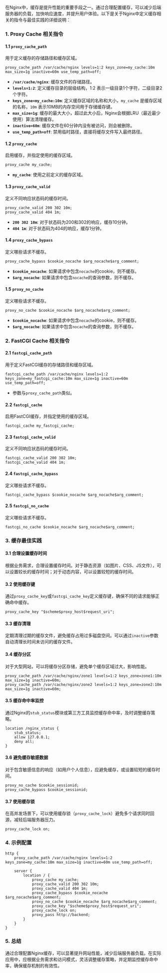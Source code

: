 在Nginx中，缓存是提升性能的重要手段之一。通过合理配置缓存，可以减少后端服务器的负载，加快响应速度，并提升用户体验。以下是关于Nginx中定义缓存相关的指令与最佳实践的详细说明：

### 1. **Proxy Cache 相关指令**

#### 1.1 `proxy_cache_path`
用于定义缓存的存储路径和缓存区域。

```nginx
proxy_cache_path /var/cache/nginx levels=1:2 keys_zone=my_cache:10m max_size=1g inactive=60m use_temp_path=off;
```

- **`/var/cache/nginx`**: 缓存文件的存储路径。
- **`levels=1:2`**: 定义缓存目录的层级结构，1:2 表示一级目录1个字符，二级目录2个字符。
- **`keys_zone=my_cache:10m`**: 定义缓存区域的名称和大小，`my_cache` 是缓存区域的名称，`10m` 表示10MB的内存空间用于存储缓存键。
- **`max_size=1g`**: 缓存的最大大小，超过此大小后，Nginx会根据LRU（最近最少使用）算法清理缓存。
- **`inactive=60m`**: 缓存文件在60分钟内没有被访问，则会被删除。
- **`use_temp_path=off`**: 禁用临时路径，直接将缓存文件写入最终路径。

#### 1.2 `proxy_cache`
启用缓存，并指定使用的缓存区域。

```nginx
proxy_cache my_cache;
```

- **`my_cache`**: 使用之前定义的缓存区域。

#### 1.3 `proxy_cache_valid`
定义不同响应状态码的缓存时间。

```nginx
proxy_cache_valid 200 302 10m;
proxy_cache_valid 404 1m;
```

- **`200 302 10m`**: 对于状态码为200和302的响应，缓存10分钟。
- **`404 1m`**: 对于状态码为404的响应，缓存1分钟。

#### 1.4 `proxy_cache_bypass`
定义哪些请求不缓存。

```nginx
proxy_cache_bypass $cookie_nocache $arg_nocache$arg_comment;
```

- **`$cookie_nocache`**: 如果请求中包含`nocache`的cookie，则不缓存。
- **`$arg_nocache`**: 如果请求中包含`nocache`的查询参数，则不缓存。

#### 1.5 `proxy_no_cache`
定义哪些请求不缓存。

```nginx
proxy_no_cache $cookie_nocache $arg_nocache$arg_comment;
```

- **`$cookie_nocache`**: 如果请求中包含`nocache`的cookie，则不缓存。
- **`$arg_nocache`**: 如果请求中包含`nocache`的查询参数，则不缓存。

### 2. **FastCGI Cache 相关指令**

#### 2.1 `fastcgi_cache_path`
用于定义FastCGI缓存的存储路径和缓存区域。

```nginx
fastcgi_cache_path /var/cache/nginx levels=1:2 keys_zone=my_fastcgi_cache:10m max_size=1g inactive=60m use_temp_path=off;
```

- 参数与`proxy_cache_path`类似。

#### 2.2 `fastcgi_cache`
启用FastCGI缓存，并指定使用的缓存区域。

```nginx
fastcgi_cache my_fastcgi_cache;
```

#### 2.3 `fastcgi_cache_valid`
定义不同响应状态码的缓存时间。

```nginx
fastcgi_cache_valid 200 302 10m;
fastcgi_cache_valid 404 1m;
```

#### 2.4 `fastcgi_cache_bypass`
定义哪些请求不缓存。

```nginx
fastcgi_cache_bypass $cookie_nocache $arg_nocache$arg_comment;
```

#### 2.5 `fastcgi_no_cache`
定义哪些请求不缓存。

```nginx
fastcgi_no_cache $cookie_nocache $arg_nocache$arg_comment;
```

### 3. **缓存最佳实践**

#### 3.1 **合理设置缓存时间**
根据业务需求，合理设置缓存时间。对于静态资源（如图片、CSS、JS文件），可以设置较长的缓存时间；对于动态内容，可以设置较短的缓存时间。

#### 3.2 **使用缓存键**
通过`proxy_cache_key`或`fastcgi_cache_key`定义缓存键，确保不同的请求能够正确命中缓存。

```nginx
proxy_cache_key "$scheme$proxy_host$request_uri";
```

#### 3.3 **缓存清理**
定期清理过期的缓存文件，避免缓存占用过多磁盘空间。可以通过`inactive`参数自动清理长时间未访问的缓存文件。

#### 3.4 **缓存分区**
对于大型网站，可以将缓存分区存储，避免单个缓存区域过大，影响性能。

```nginx
proxy_cache_path /var/cache/nginx/zone1 levels=1:2 keys_zone=zone1:10m max_size=1g inactive=60m;
proxy_cache_path /var/cache/nginx/zone2 levels=1:2 keys_zone=zone2:10m max_size=1g inactive=60m;
```

#### 3.5 **缓存命中率监控**
通过Nginx的`stub_status`模块或第三方工具监控缓存命中率，及时调整缓存策略。

```nginx
location /nginx_status {
    stub_status;
    allow 127.0.0.1;
    deny all;
}
```

#### 3.6 **避免缓存敏感数据**
对于包含敏感信息的响应（如用户个人信息），应避免缓存，或设置较短的缓存时间。

```nginx
proxy_no_cache $cookie_sessionid;
proxy_cache_bypass $cookie_sessionid;
```

#### 3.7 **使用缓存锁**
在高并发场景下，可以使用缓存锁（`proxy_cache_lock`）避免多个请求同时回源，减轻后端服务器压力。

```nginx
proxy_cache_lock on;
```

### 4. **示例配置**

```nginx
http {
    proxy_cache_path /var/cache/nginx levels=1:2 keys_zone=my_cache:10m max_size=1g inactive=60m use_temp_path=off;

    server {
        location / {
            proxy_cache my_cache;
            proxy_cache_valid 200 302 10m;
            proxy_cache_valid 404 1m;
            proxy_cache_bypass $cookie_nocache $arg_nocache$arg_comment;
            proxy_no_cache $cookie_nocache $arg_nocache$arg_comment;
            proxy_cache_key "$scheme$proxy_host$request_uri";
            proxy_cache_lock on;
            proxy_pass http://backend;
        }
    }
}
```

### 5. **总结**
通过合理配置Nginx缓存，可以显著提升网站性能，减少后端服务器负载。在实际应用中，应根据业务需求和访问模式，灵活调整缓存策略，并定期监控缓存命中率，确保缓存机制的有效性。